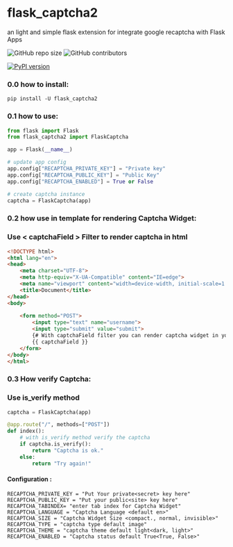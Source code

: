 # flask_captcha2
an light and simple flask extension for integrate google recaptcha with Flask Apps
<p>

  <img alt="GitHub repo size" src="https://img.shields.io/github/repo-size/alisharify7/flask_captcha2">

  <img alt="GitHub contributors" src="https://img.shields.io/github/contributors/alisharify7/flask_captcha2">
  

  [![PyPI version](https://badge.fury.io/py/flask-captcha2.svg)](https://badge.fury.io/py/flask-captcha2)
</p>


### 0.0 how to install:
  
    pip install -U flask_captcha2 


### 0.1 how to use:

```python
from flask import Flask
from flask_captcha2 import FlaskCaptcha

app = Flask(__name__)

# update app config
app.config["RECAPTCHA_PRIVATE_KEY"] = "Private key"
app.config["RECAPTCHA_PUBLIC_KEY"] = "Public Key"
app.config["RECAPTCHA_ENABLED"] = True or False

# create captcha instance
captcha = FlaskCaptcha(app)

```

### 0.2 how use in template for rendering Captcha Widget:

### Use < captchaField > Filter to render captcha in html


```html
<!DOCTYPE html>
<html lang="en">
<head>
    <meta charset="UTF-8">
    <meta http-equiv="X-UA-Compatible" content="IE=edge">
    <meta name="viewport" content="width=device-width, initial-scale=1.0">
    <title>Document</title>
</head>
<body>
    
    <form method="POST">
        <input type="text" name="username">
        <input type="submit" value="submit">
        {# With captchaField filter you can render captcha widget in your html code #}
        {{ captchaField }}
    </form>
</body>
</html>
```


### 0.3 How verify Captcha:
### Use is_verify method  
```python
captcha = FlaskCaptcha(app)

@app.route("/", methods=["POST"])
def index():
    # with is_verify method verify the captcha 
    if captcha.is_verify():
        return "Captcha is ok."
    else:
        return "Try again!" 

```


#### Configuration :
  
    RECAPTCHA_PRIVATE_KEY = "Put Your private<secret> key here"
    RECAPTCHA_PUBLIC_KEY = "Put your public<site> key here"
    RECAPTCHA_TABINDEX= "enter tab index for Captcha Widget"
    RECAPTCHA_LANGUAGE = "Captcha Language <default en>"
    RECAPTCHA_SIZE = "Captcha Widget Size <compact،, normal, invisible>"
    RECAPTCHA_TYPE = "captcha type default image"
    RECAPTCHA_THEME = "captcha theme default light<dark, light>"
    RECAPTCHA_ENABLED = "Captcha status default True<True, False>"
